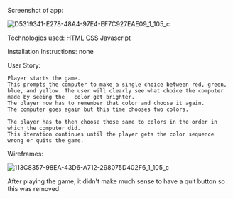 Screenshot of app:

![D5319341-E278-48A4-97E4-EF7C927EAE09_1_105_c](https://user-images.githubusercontent.com/77291649/142701354-e3855357-2224-4ab4-b8b5-5a7199d4ff91.jpeg)


Technologies used:
HTML 
CSS 
Javascript

Installation Instructions: 
none

User Story:

    Player starts the game.
    This prompts the computer to make a single choice between red, green, blue, and yellow. The user will clearly see what choice the computer made by seeing the   color get brighter.
    The player now has to remember that color and choose it again.  
    The computer goes again but this time chooses two colors.

    The player has to then choose those same to colors in the order in which the computer did.
    This iteration continues until the player gets the color sequence wrong or quits the game.
    
Wireframes: 


![113C8357-98EA-43D6-A712-298075D402F6_1_105_c](https://user-images.githubusercontent.com/77291649/142701469-c4cdfd03-dec1-4de6-b972-8ddcbcaaf208.jpeg)


After playing the game, it didn't make much sense to have a quit button so this was removed.


